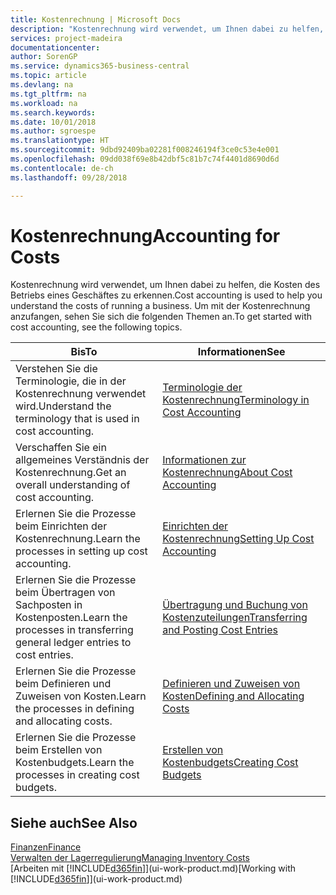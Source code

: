 ```yaml
---
title: Kostenrechnung | Microsoft Docs
description: "Kostenrechnung wird verwendet, um Ihnen dabei zu helfen, die Kosten des Betriebs eines Geschäftes zu erkennen. Um mit der Kostenrechnung anzufangen, sehen Sie sich die folgenden Themen an."
services: project-madeira
documentationcenter: 
author: SorenGP
ms.service: dynamics365-business-central
ms.topic: article
ms.devlang: na
ms.tgt_pltfrm: na
ms.workload: na
ms.search.keywords: 
ms.date: 10/01/2018
ms.author: sgroespe
ms.translationtype: HT
ms.sourcegitcommit: 9dbd92409ba02281f008246194f3ce0c53e4e001
ms.openlocfilehash: 09dd038f69e8b42dbf5c81b7c74f4401d8690d6d
ms.contentlocale: de-ch
ms.lasthandoff: 09/28/2018

---
```

# <a name="accounting-for-costs"></a><span data-ttu-id="03c05-104">Kostenrechnung</span><span class="sxs-lookup"><span data-stu-id="03c05-104">Accounting for Costs</span></span>
<span data-ttu-id="03c05-105">Kostenrechnung wird verwendet, um Ihnen dabei zu helfen, die Kosten des Betriebs eines Geschäftes zu erkennen.</span><span class="sxs-lookup"><span data-stu-id="03c05-105">Cost accounting is used to help you understand the costs of running a business.</span></span> <span data-ttu-id="03c05-106">Um mit der Kostenrechnung anzufangen, sehen Sie sich die folgenden Themen an.</span><span class="sxs-lookup"><span data-stu-id="03c05-106">To get started with cost accounting, see the following topics.</span></span>  

|<span data-ttu-id="03c05-107">Bis</span><span class="sxs-lookup"><span data-stu-id="03c05-107">To</span></span>|<span data-ttu-id="03c05-108">Informationen</span><span class="sxs-lookup"><span data-stu-id="03c05-108">See</span></span>|  
|--------|---------|  
|<span data-ttu-id="03c05-109">Verstehen Sie die Terminologie, die in der Kostenrechnung verwendet wird.</span><span class="sxs-lookup"><span data-stu-id="03c05-109">Understand the terminology that is used in cost accounting.</span></span>|[<span data-ttu-id="03c05-110">Terminologie der Kostenrechnung</span><span class="sxs-lookup"><span data-stu-id="03c05-110">Terminology in Cost Accounting</span></span>](finance-terminology-in-cost-accounting.md)|  
|<span data-ttu-id="03c05-111">Verschaffen Sie ein allgemeines Verständnis der Kostenrechnung.</span><span class="sxs-lookup"><span data-stu-id="03c05-111">Get an overall understanding of cost accounting.</span></span>|[<span data-ttu-id="03c05-112">Informationen zur Kostenrechnung</span><span class="sxs-lookup"><span data-stu-id="03c05-112">About Cost Accounting</span></span>](finance-about-cost-accounting.md)|  
|<span data-ttu-id="03c05-113">Erlernen Sie die Prozesse beim Einrichten der Kostenrechnung.</span><span class="sxs-lookup"><span data-stu-id="03c05-113">Learn the processes in setting up cost accounting.</span></span>|[<span data-ttu-id="03c05-114">Einrichten der Kostenrechnung</span><span class="sxs-lookup"><span data-stu-id="03c05-114">Setting Up Cost Accounting</span></span>](finance-set-up-cost-accounting.md)|  
|<span data-ttu-id="03c05-115">Erlernen Sie die Prozesse beim Übertragen von Sachposten in Kostenposten.</span><span class="sxs-lookup"><span data-stu-id="03c05-115">Learn the processes in transferring general ledger entries to cost entries.</span></span>|[<span data-ttu-id="03c05-116">Übertragung und Buchung von Kostenzuteilungen</span><span class="sxs-lookup"><span data-stu-id="03c05-116">Transferring and Posting Cost Entries</span></span>](finance-transfer-and-post-cost-entries.md)|  
|<span data-ttu-id="03c05-117">Erlernen Sie die Prozesse beim Definieren und Zuweisen von Kosten.</span><span class="sxs-lookup"><span data-stu-id="03c05-117">Learn the processes in defining and allocating costs.</span></span>|[<span data-ttu-id="03c05-118">Definieren und Zuweisen von Kosten</span><span class="sxs-lookup"><span data-stu-id="03c05-118">Defining and Allocating Costs</span></span>](finance-define-and-allocate-costs.md)|  
|<span data-ttu-id="03c05-119">Erlernen Sie die Prozesse beim Erstellen von Kostenbudgets.</span><span class="sxs-lookup"><span data-stu-id="03c05-119">Learn the processes in creating cost budgets.</span></span>|[<span data-ttu-id="03c05-120">Erstellen von Kostenbudgets</span><span class="sxs-lookup"><span data-stu-id="03c05-120">Creating Cost Budgets</span></span>](finance-create-cost-budgets.md)|  

## <a name="see-also"></a><span data-ttu-id="03c05-121">Siehe auch</span><span class="sxs-lookup"><span data-stu-id="03c05-121">See Also</span></span>  
[<span data-ttu-id="03c05-122">Finanzen</span><span class="sxs-lookup"><span data-stu-id="03c05-122">Finance</span></span>](finance.md)  
[<span data-ttu-id="03c05-123">Verwalten der Lagerregulierung</span><span class="sxs-lookup"><span data-stu-id="03c05-123">Managing Inventory Costs</span></span>](finance-manage-inventory-costs.md)  
<span data-ttu-id="03c05-124">[Arbeiten mit [!INCLUDE[d365fin](includes/d365fin_md.md)]](ui-work-product.md)</span><span class="sxs-lookup"><span data-stu-id="03c05-124">[Working with [!INCLUDE[d365fin](includes/d365fin_md.md)]](ui-work-product.md)</span></span>

